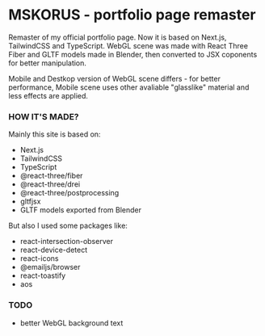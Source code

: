 # MSKORUS - portfolio page remaster

Remaster of my official portfolio page. Now it is based on Next.js, TailwindCSS and TypeScript. WebGL scene was made with React Three Fiber and GLTF models made in Blender, then converted to JSX coponents for better manipulation.

Mobile and Destkop version of WebGL scene differs - for better performance, Mobile scene uses other avaliable "glasslike" material and less effects are applied.

### HOW IT'S MADE?

Mainly this site is based on:

- Next.js
- TailwindCSS
- TypeScript
- @react-three/fiber
- @react-three/drei
- @react-three/postprocessing
- gltfjsx
- GLTF models exported from Blender

But also I used some packages like:

- react-intersection-observer
- react-device-detect
- react-icons
- @emailjs/browser
- react-toastify
- aos

### TODO

- better WebGL background text
